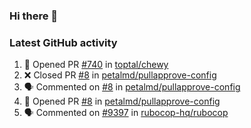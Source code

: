 ### Hi there 👋


### Latest GitHub activity
<!--START_SECTION:activity-->
1. 💪 Opened PR [#740](https://github.com/toptal/chewy/pull/740) in [toptal/chewy](https://github.com/toptal/chewy)
2. ❌ Closed PR [#8](https://github.com/petalmd/pullapprove-config/pull/8) in [petalmd/pullapprove-config](https://github.com/petalmd/pullapprove-config)
3. 🗣 Commented on [#8](https://github.com/petalmd/pullapprove-config/issues/8) in [petalmd/pullapprove-config](https://github.com/petalmd/pullapprove-config)
4. 💪 Opened PR [#8](https://github.com/petalmd/pullapprove-config/pull/8) in [petalmd/pullapprove-config](https://github.com/petalmd/pullapprove-config)
5. 🗣 Commented on [#9397](https://github.com/rubocop-hq/rubocop/issues/9397) in [rubocop-hq/rubocop](https://github.com/rubocop-hq/rubocop)
<!--END_SECTION:activity-->

<!--
**Bhacaz/bhacaz** is a ✨ _special_ ✨ repository because its `README.md` (this file) appears on your GitHub profile.

Here are some ideas to get you started:

- 🔭 I’m currently working on ...
- 🌱 I’m currently learning ...
- 👯 I’m looking to collaborate on ...
- 🤔 I’m looking for help with ...
- 💬 Ask me about ...
- 📫 How to reach me: ...
- 😄 Pronouns: ...
- ⚡ Fun fact: ...
-->
